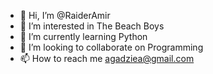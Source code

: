 - 👋 Hi, I’m @RaiderAmir
- 👀 I’m interested in The Beach Boys
- 🌱 I’m currently learning Python 
- 💞️ I’m looking to collaborate on Programming
- 📫 How to reach me agadziea@gmail.com

<!---
RaiderAmir/RaiderAmir is a ✨ special ✨ repository because its `README.md` (this file) appears on your GitHub profile.
You can click the Preview link to take a look at your changes.
--->
